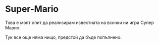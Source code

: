 # Super-Mario
Това е моят опит да реализирам известната на всички ни игра Супер Марио.

Тук все още няма нищо, предстой да бъде попълнено.
